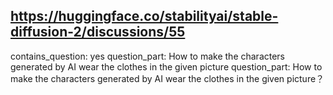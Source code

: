 ## https://huggingface.co/stabilityai/stable-diffusion-2/discussions/55

contains_question: yes
question_part: How to make the characters generated by AI wear the clothes in the given picture
question_part: How to make the characters generated by AI wear the clothes in the given picture？